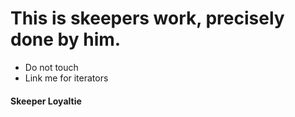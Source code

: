 # This is skeepers work, precisely done by him. 

 - Do not touch
 - Link me for iterators

 #### Skeeper Loyaltie
